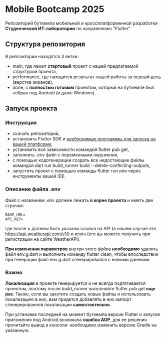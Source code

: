 # Mobile Bootcamp 2025

Репозиторий буткемпа мобильной и кроссплатформенной разработки **Студенческой ИТ-лаборатории** по направлению "Flutter"

## Структура репозитория

В репозитории находятся 3 ветки:

- main, где лежит **стартовый** проект с нашей предлагаемой структурой проекта,
- performance, где находится результат нашей работы за первый день (верстка экранов),
- done, с **полностью готовым** проектом, который на буткемпе был собран под Android (и даже Windows).

## Запуск проекта

### Инструкция

- скачать репозиторий,
- установить Flutter SDK и [необходимые программы для запуска на вашей платформе](https://docs.flutter.dev/get-started/install/),
- установить все зависимости командой flutter pub get,
- заполнить .env файл с переменными окружения,
- с помощью кодогенерации создать все недостающие файлы командой dart run build_runner build --delete-conflicting-outputs,
- запустить проект с помощью команды flutter run или через инструменты вашей IDE.

### Описание файла .env

Файл с названием .env должен лежать **в корне проекта** и иметь две строчки:

```
BASE_URL=
API_KEY=
```

где после = должны быть указаны ссылка на API (в нашем случае это https://api.weatherapi.com/v1/) и ключ (его вы можете получить при регистрации на сайте WeatherAPI).

**При изменении параметров** внутри этого файла **необходимо** удалить файл env.g.dart и выполнить команду flutter clean, чтобы впоследствии при генерации файл env.g.dart сгенерировался с новыми данными

### Важно

**Локализация** в проекте генерируется и не всегда подтягивается проектом, поэтому после build_runner выполняйте flutter pub get **еще раз**. Также, если вы захотите создать новые файлы и использовать локализацию в них, вам придется добавлять в них импорт сгенерированной локализации **самостоятельно**.

При установке последней на момент буткемпа версии Flutter и запуске приложения под Android возникала **ошибка AGP**, для ее решения прочитайте вывод в консоли: необходимо изменить версию Gradle на указанную.
